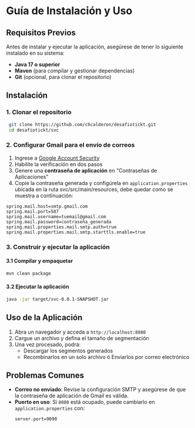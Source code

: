 # Guía de Instalación y Uso

## Requisitos Previos

Antes de instalar y ejecutar la aplicación, asegúrese de tener lo siguiente instalado en su sistema:

- **Java 17 o superior**
- **Maven** (para compilar y gestionar dependencias)
- **Git** (opcional, para clonar el repositorio)

## Instalación

### 1. Clonar el repositorio
```sh
 git clone https://github.com/chcalderon/desafiotickt.git
 cd desafiotickt/svc
```

### 2. Configurar Gmail para el envío de correos
1. Ingrese a [Google Account Security](https://myaccount.google.com/security)
2. Habilite la verificación en dos pasos
3. Genere una **contraseña de aplicación** en "Contraseñas de Aplicaciones"
4. Copie la contraseña generada y configúrela en `application.properties` ubicada en la ruta svc/src/main/resources, debe quedar como se muestra a continuación:
```properties
spring.mail.host=smtp.gmail.com
spring.mail.port=587
spring.mail.username=tuemail@gmail.com
spring.mail.password=contraseña_generada
spring.mail.properties.mail.smtp.auth=true
spring.mail.properties.mail.smtp.starttls.enable=true
```

### 3. Construir y ejecutar la aplicación

#### 3.1 Compilar y empaquetar
```sh
mvn clean package
```

#### 3.2 Ejecutar la aplicación
```sh
java -jar target/svc-0.0.1-SNAPSHOT.jar
```

## Uso de la Aplicación
1. Abra un navegador y acceda a `http://localhost:8080`
2. Cargue un archivo y defina el tamaño de segmentación
3. Una vez procesado, podrá:
   - Descargar los segmentos generados
   - Recombinarlos en un solo archivo ó Enviarlos por correo electrónico

## Problemas Comunes

- **Correo no enviado**: Revise la configuración SMTP y asegúrese de que la contraseña de aplicación de Gmail es válida.
- **Puerto en uso**: Si `8080` está ocupado, puede cambiarlo en `application.properties` con:
  ```properties
  server.port=9090
  
